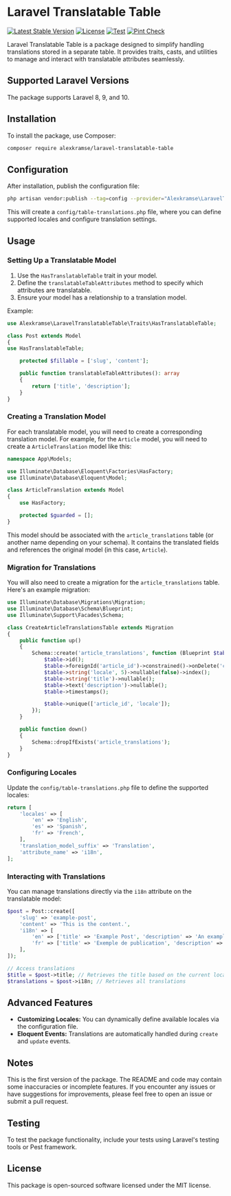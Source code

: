 # Laravel Translatable Table 

[![Latest Stable Version](https://img.shields.io/packagist/v/alexkramse/laravel-translatable-table.svg)](https://packagist.org/packages/alexkramse/laravel-translatable-table)
[![License](https://img.shields.io/github/license/alexkramse/laravel-translatable-table)](LICENSE)
[![Test](https://img.shields.io/github/actions/workflow/status/alexkramse/laravel-translatable-table/pest.yml?branch=main&label=Pest)](https://github.com/alexkramse/laravel-translatable-table/actions/workflows/pest.yml)
[![Pint Check](https://img.shields.io/github/actions/workflow/status/alexkramse/laravel-translatable-table/pint.yml?branch=main&label=Pint)](https://github.com/alexkramse/laravel-translatable-table/actions/workflows/pint.yml)

Laravel Translatable Table is a package designed to simplify handling translations stored in a separate table. It provides traits, casts, and utilities to manage and interact with translatable attributes seamlessly.

## Supported Laravel Versions
The package supports Laravel 8, 9, and 10.

## Installation
To install the package, use Composer:

```bash
composer require alexkramse/laravel-translatable-table
```

## Configuration

After installation, publish the configuration file:

```bash
php artisan vendor:publish --tag=config --provider="Alexkramse\LaravelTranslatableTable\TranslatableTableServiceProvider"
```

This will create a `config/table-translations.php` file, where you can define supported locales and configure translation settings.

## Usage

### Setting Up a Translatable Model

1. Use the `HasTranslatableTable` trait in your model.
2. Define the `translatableTableAttributes` method to specify which attributes are translatable.
3. Ensure your model has a relationship to a translation model.

Example:

```php
use Alexkramse\LaravelTranslatableTable\Traits\HasTranslatableTable;

class Post extends Model
{
use HasTranslatableTable;

    protected $fillable = ['slug', 'content'];

    public function translatableTableAttributes(): array
    {
        return ['title', 'description'];
    }
}
```


### Creating a Translation Model

For each translatable model, you will need to create a corresponding translation model. For example, for the `Article` model, you will need to create a `ArticleTranslation` model like this:

```php
namespace App\Models;

use Illuminate\Database\Eloquent\Factories\HasFactory;
use Illuminate\Database\Eloquent\Model;

class ArticleTranslation extends Model
{
    use HasFactory;

    protected $guarded = [];
}
```

This model should be associated with the `article_translations` table (or another name depending on your schema). It contains the translated fields and references the original model (in this case, `Article`).

### Migration for Translations

You will also need to create a migration for the `article_translations` table. Here's an example migration:

```php
use Illuminate\Database\Migrations\Migration;
use Illuminate\Database\Schema\Blueprint;
use Illuminate\Support\Facades\Schema;

class CreateArticleTranslationsTable extends Migration
{
    public function up()
    {
        Schema::create('article_translations', function (Blueprint $table) {
            $table->id();
            $table->foreignId('article_id')->constrained()->onDelete('cascade');
            $table->string('locale', 5)->nullable(false)->index();
            $table->string('title')->nullable();
            $table->text('description')->nullable();
            $table->timestamps();

            $table->unique(['article_id', 'locale']);
        });
    }

    public function down()
    {
        Schema::dropIfExists('article_translations');
    }
}
```

### Configuring Locales

Update the `config/table-translations.php` file to define the supported locales:

```php
return [
    'locales' => [
        'en' => 'English',
        'es' => 'Spanish',
        'fr' => 'French',
    ],
    'translation_model_suffix' => 'Translation',
    'attribute_name' => 'i18n',
];
```

### Interacting with Translations

You can manage translations directly via the `i18n` attribute on the translatable model:

```php
$post = Post::create([
    'slug' => 'example-post',
    'content' => 'This is the content.',
    'i18n' => [
        'en' => ['title' => 'Example Post', 'description' => 'An example post description.'],
        'fr' => ['title' => 'Exemple de publication', 'description' => 'Une description de publication.'],
    ],
]);

// Access translations
$title = $post->title; // Retrieves the title based on the current locale
$translations = $post->i18n; // Retrieves all translations
```

## Advanced Features

- **Customizing Locales:** You can dynamically define available locales via the configuration file.
- **Eloquent Events:** Translations are automatically handled during `create` and `update` events.

## Notes

This is the first version of the package. The README and code may contain some inaccuracies or incomplete features. If you encounter any issues or have suggestions for improvements, please feel free to open an issue or submit a pull request.

## Testing

To test the package functionality, include your tests using Laravel's testing tools or Pest framework.

## License

This package is open-sourced software licensed under the MIT license.
